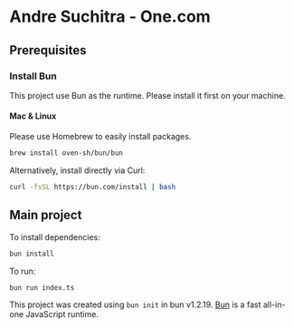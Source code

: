 # Andre Suchitra - One.com

## Prerequisites

### Install Bun
This project use Bun as the runtime. Please install it first on your machine. 

#### Mac & Linux

Please use Homebrew to easily install packages. 

```bash
brew install oven-sh/bun/bun
```

Alternatively, install directly via Curl:
```bash
curl -fsSL https://bun.com/install | bash
```


## Main project

To install dependencies:

```bash
bun install
```

To run:

```bash
bun run index.ts
```

This project was created using `bun init` in bun v1.2.19. [Bun](https://bun.com) is a fast all-in-one JavaScript runtime.
